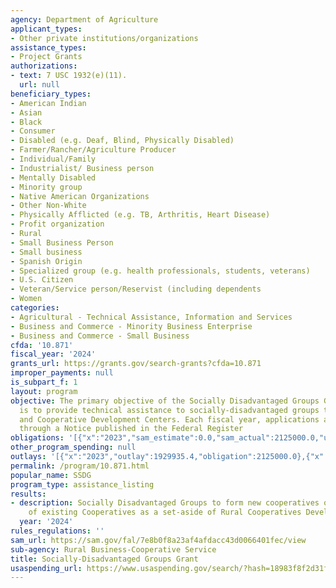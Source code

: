 ```yaml
---
agency: Department of Agriculture
applicant_types:
- Other private institutions/organizations
assistance_types:
- Project Grants
authorizations:
- text: 7 USC 1932(e)(11).
  url: null
beneficiary_types:
- American Indian
- Asian
- Black
- Consumer
- Disabled (e.g. Deaf, Blind, Physically Disabled)
- Farmer/Rancher/Agriculture Producer
- Individual/Family
- Industrialist/ Business person
- Mentally Disabled
- Minority group
- Native American Organizations
- Other Non-White
- Physically Afflicted (e.g. TB, Arthritis, Heart Disease)
- Profit organization
- Rural
- Small Business Person
- Small business
- Spanish Origin
- Specialized group (e.g. health professionals, students, veterans)
- U.S. Citizen
- Veteran/Service person/Reservist (including dependents
- Women
categories:
- Agricultural - Technical Assistance, Information and Services
- Business and Commerce - Minority Business Enterprise
- Business and Commerce - Small Business
cfda: '10.871'
fiscal_year: '2024'
grants_url: https://grants.gov/search-grants?cfda=10.871
improper_payments: null
is_subpart_f: 1
layout: program
objective: The primary objective of the Socially Disadvantaged Groups Grant program
  is to provide technical assistance to socially-disadvantaged groups through cooperatives
  and Cooperative Development Centers. Each fiscal year, applications are requested
  through a Notice published in the Federal Register
obligations: '[{"x":"2023","sam_estimate":0.0,"sam_actual":2125000.0,"usa_spending_actual":2125000.0},{"x":"2024","sam_estimate":0.0,"sam_actual":3000000.0,"usa_spending_actual":1950000.0},{"x":"2025","sam_estimate":0.0,"sam_actual":0.0,"usa_spending_actual":0.0}]'
other_program_spending: null
outlays: '[{"x":"2023","outlay":1929935.4,"obligation":2125000.0},{"x":"2024","outlay":183912.1,"obligation":1950000.0},{"x":"2025","outlay":0.0,"obligation":0.0}]'
permalink: /program/10.871.html
popular_name: SSDG
program_type: assistance_listing
results:
- description: Socially Disadvantaged Groups to form new cooperatives or the development
    of existing Cooperatives as a set-aside of Rural Cooperatives Development Program.
  year: '2024'
rules_regulations: ''
sam_url: https://sam.gov/fal/7e8b0f8a23af4afdacc43d0066401fec/view
sub-agency: Rural Business-Cooperative Service
title: Socially-Disadvantaged Groups Grant
usaspending_url: https://www.usaspending.gov/search/?hash=18983f8f2d31f23ee7b64de28c580b3a
---
```

